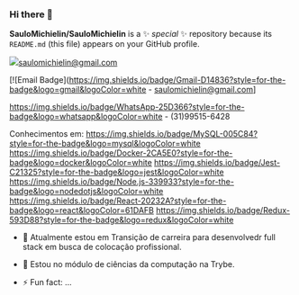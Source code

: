 ### Hi there 👋

**SauloMichielin/SauloMichielin** is a ✨ _special_ ✨ repository because its `README.md` (this file) appears on your GitHub profile.

<img src="{[BadgeURLHere](https://img.shields.io/badge/Gmail-D14836?style=for-the-badge&logo=gmail&logoColor=white)}" />saulomichielin@gmail.com

[![Email Badge](https://img.shields.io/badge/Gmail-D14836?style=for-the-badge&logo=gmail&logoColor=white - saulomichielin@gmail.com]

https://img.shields.io/badge/WhatsApp-25D366?style=for-the-badge&logo=whatsapp&logoColor=white - (31)99515-6428

Conhecimentos em:
https://img.shields.io/badge/MySQL-005C84?style=for-the-badge&logo=mysql&logoColor=white
https://img.shields.io/badge/Docker-2CA5E0?style=for-the-badge&logo=docker&logoColor=white
https://img.shields.io/badge/Jest-C21325?style=for-the-badge&logo=jest&logoColor=white
https://img.shields.io/badge/Node.js-339933?style=for-the-badge&logo=nodedotjs&logoColor=white
https://img.shields.io/badge/React-20232A?style=for-the-badge&logo=react&logoColor=61DAFB
https://img.shields.io/badge/Redux-593D88?style=for-the-badge&logo=redux&logoColor=white


- 🔭 Atualmente estou em Transição de carreira para desenvolvedr full stack em busca de colocação profissional.

- 🌱 Estou no módulo de ciências da computação na Trybe.
- ⚡ Fun fact: ...
